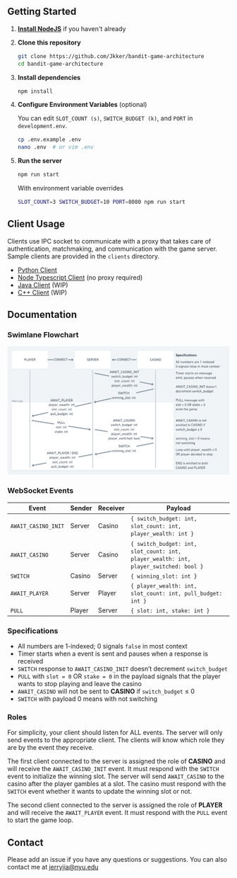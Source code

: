 ## Getting Started

1. [**Install NodeJS**](https://nodejs.org/en/download/)
   if you haven't already
2. **Clone this repository**
    ```sh
    git clone https://github.com/Jkker/bandit-game-architecture
    cd bandit-game-architecture
    ```
3. **Install dependencies**
    ```sh
    npm install
    ```
4. **Configure Environment Variables** (optional)

   You can edit `SLOT_COUNT (s)`, `SWITCH_BUDGET (k)`, and `PORT` in `development.env`.
    ```sh
    cp .env.example .env
    nano .env  # or vim .env
    ```
5. **Run the server**
    ```sh
    npm run start
    ```
    With environment variable overrides
    ```sh
    SLOT_COUNT=3 SWITCH_BUDGET=10 PORT=8080 npm run start
    ```


## Client Usage

Clients use IPC socket to communicate with a proxy that takes care of authentication, matchmaking, and communication with the game server. Sample clients are provided in the `clients` directory.

- [Python Client](src/clients/python/client.py)
- [Node Typescript Client](src/clients/typescript/client.ts) (no proxy required)
- [Java Client](src/clients/java/Client.java) (WIP)
- [C++ Client](src/clients/cpp/client.cpp) (WIP)


## Documentation
### Swimlane Flowchart

![Swimlane Flowchart](docs/swimlane-flowchart.png)

### WebSocket Events

| Event               | Sender | Receiver | Payload                                                                              |
| ------------------- | ------ | -------- | ------------------------------------------------------------------------------------ |
| `AWAIT_CASINO_INIT` | Server | Casino   | `{ switch_budget: int, slot_count: int, player_wealth: int }`                        |
| `AWAIT_CASINO`      | Server | Casino   | `{ switch_budget: int, slot_count: int, player_wealth: int, player_switched: bool }` |
| `SWITCH`            | Casino | Server   | `{ winning_slot: int }`                                                              |
| `AWAIT_PLAYER`      | Server | Player   | `{ player_wealth: int, slot_count: int, pull_budget: int }`                          |
| `PULL`              | Player | Server   | `{ slot: int, stake: int }`                                                          |

### Specifications

- All numbers are 1-indexed; 0 signals `false` in most context
- Timer starts when a event is sent and pauses when a response is received
- `SWITCH` response to `AWAIT_CASINO_INIT` doesn’t decrement `switch_budget`
- `PULL` with `slot = 0` OR `stake = 0` in the payload signals that the player wants to stop playing and leave the casino
- `AWAIT_CASINO` will not be sent to **CASINO** if `switch_budget` ≤ 0
- `SWITCH` with payload 0 means with not switching

### Roles

For simplicity, your client should listen for ALL events. The server will only send events to the appropriate client. The clients will know which role they are by the event they receive.

The first client connected to the server is assigned the role of **CASINO** and will receive the `AWAIT_CASINO_INIT` event. It must respond with the `SWITCH` event to initialize the winning slot. The server will send `AWAIT_CASINO` to the casino after the player gambles at a slot. The casino must respond with the `SWITCH` event whether it wants to update the winning slot or not.

The second client connected to the server is assigned the role of **PLAYER** and will receive the `AWAIT_PLAYER` event. It must respond with the `PULL` event to start the game loop.

## Contact

Please add an issue if you have any questions or suggestions. You can also contact me at [jerryjia@nyu.edu](mailto:jerryjia@nyu.edu)